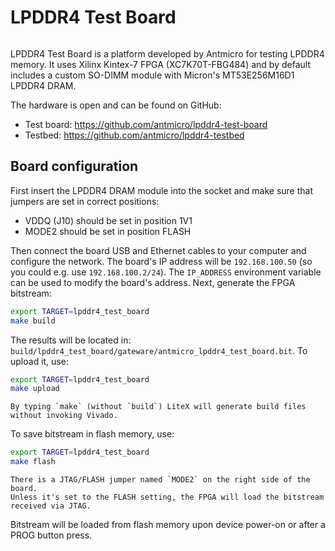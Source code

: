 # LPDDR4 Test Board

```{image} images/lpddr4-test-board.jpg
```

LPDDR4 Test Board is a platform developed by Antmicro for testing LPDDR4 memory.
It uses Xilinx Kintex-7 FPGA (XC7K70T-FBG484) and by default includes a custom SO-DIMM module with Micron's MT53E256M16D1 LPDDR4 DRAM.

The hardware is open and can be found on GitHub:

- Test board: <https://github.com/antmicro/lpddr4-test-board>
- Testbed: <https://github.com/antmicro/lpddr4-testbed>

## Board configuration

First insert the LPDDR4 DRAM module into the socket and make sure that jumpers are set in correct positions:

- VDDQ (J10) should be set in position 1V1
- MODE2 should be set in position FLASH

Then connect the board USB and Ethernet cables to your computer and configure the network. The board's IP address will be `192.168.100.50` (so you could e.g. use `192.168.100.2/24`). The `IP_ADDRESS` environment variable can be used to modify the board's address.
Next, generate the FPGA bitstream:

```sh
export TARGET=lpddr4_test_board
make build
```

The results will be located in: `build/lpddr4_test_board/gateware/antmicro_lpddr4_test_board.bit`. To upload it, use:

```sh
export TARGET=lpddr4_test_board
make upload
```

```{note}
By typing `make` (without `build`) LiteX will generate build files without invoking Vivado.
```

To save bitstream in flash memory, use:

```sh
export TARGET=lpddr4_test_board
make flash
```

```{warning}
There is a JTAG/FLASH jumper named `MODE2` on the right side of the board.
Unless it's set to the FLASH setting, the FPGA will load the bitstream received via JTAG.
```

Bitstream will be loaded from flash memory upon device power-on or after a PROG button press.
